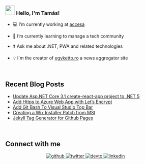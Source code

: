 ### <img src="https://media.giphy.com/media/hvRJCLFzcasrR4ia7z/giphy.gif" width="30px"> Hello, I'm Tamás!
 

- 💻 I’m currently working at [accesa](https://accesa.eu)  
  

- 🌱 I’m currently learning to manage a tech community  
  

- ❓ Ask me about .NET, PWA and related technologies  
  

- 💡 I'm the creator of [egyketto.ro](https://egyketto.ro) a news aggregator site  
  

<br/>  


## Recent Blog Posts  
<!-- BLOG-POST-LIST:START -->
- [Update Asp.NET Core 3.1 create-react-app project to .NET 5](https://furotmark.github.io/Update-asp.net-core-3.1-create-react-app-to-dotnet-5/)
- [Add Https to Azure Web App with Let’s Encrypt](https://furotmark.github.io/Add-HTTPS-to-Azure-Web-App-With-Lets-Encrypt/)
- [Add Git Bash To Visual Studio Top Bar](https://furotmark.github.io/Add-Git-Bash-To-Visual-Studio-Bar/)
- [Creating a Wix Installer Patch from MSI](https://furotmark.github.io/Creating-A-Wix-Patch-From-MSI/)
- [Jekyll Tag Generator for Github Pages](https://furotmark.github.io/Jekyll-Tag-Generator-For-Github-Pages/)
<!-- BLOG-POST-LIST:END -->  

<br/>  


## Connect with me  
<div align="center">
<a href="https://github.com/furoTmark" target="_blank">
<img src=https://img.shields.io/badge/github-%2324292e.svg?&style=for-the-badge&logo=github&logoColor=white alt=github style="margin-bottom: 5px;" />
</a>
<a href="https://twitter.com/furoTmark" target="_blank">
<img src=https://img.shields.io/badge/twitter-%2300acee.svg?&style=for-the-badge&logo=twitter&logoColor=white alt=twitter style="margin-bottom: 5px;" />
</a>
<a href="https://dev.to/furoTmark" target="_blank">
<img src=https://img.shields.io/badge/dev.to-%2308090A.svg?&style=for-the-badge&logo=dev.to&logoColor=white alt=devto style="margin-bottom: 5px;" />
</a>
<a href="https://linkedin.com/in/tam%C3%A1s-m%C3%A1rk-fur%C3%B3-31a49a49/" target="_blank">
<img src=https://img.shields.io/badge/linkedin-%231E77B5.svg?&style=for-the-badge&logo=linkedin&logoColor=white alt=linkedin style="margin-bottom: 5px;" />
</a>  
</div>  
